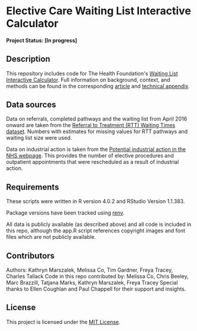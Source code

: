 # Elective Care Waiting List Interactive Calculator

#### Project Status: [In progress]

## Description

This repository includes code for The Health Foundation's [Waiting List Interactive Calculator](https://thehealthfoundation.shinyapps.io/waiting-list-interactive/). Full information on background, context, and methods can be found in the corresponding [article]() and [technical appendix](). 

## Data sources

Data on referrals, completed pathways and the waiting list from April 2016 onward are taken from the [Referral to Treatment (RTT) Waiting Times dataset](https://www.england.nhs.uk/statistics/statistical-work-areas/rtt-waiting-times/). Numbers with estimates for missing values for RTT pathways and waiting list size  were used.

Data on industrial action is taken from the [Potential industrial action in the NHS webpage](https://www.england.nhs.uk/publication/preparedness-for-potential-industrial-action-in-the-nhs/). This provides the number of elective procedures and outpatient appointments that were rescheduled as a result of industrial action.

## Requirements

These scripts were written in R version 4.0.2 and RStudio Version 1.1.383. 

Package versions have been tracked using [renv](https://rstudio.github.io/renv/articles/renv.html). 

All data is publicly available (as described above) and all code is included in this repo, although the app.R script references copyright images and font files which are not publicly available.

## Contributors

Authors: Kathryn Marszalek, Melissa Co, Tim Gardner, Freya Tracey, Charles Tallack
Code in this repo contributed by: Melissa Co, Chris Beeley, Marc Brazzill, Tatjana Marks, Kathryn Marszalek, Freya Tracey
Special thanks to Ellen Coughlan and Paul Chappell for their support and insights.

## License

This project is licensed under the [MIT License](https://opensource.org/license/mit/).
